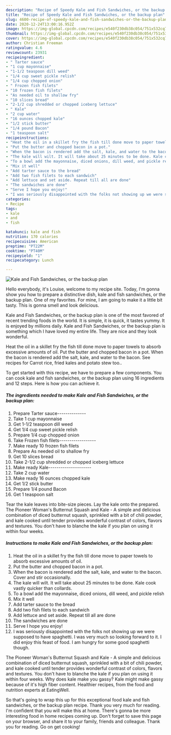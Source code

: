 ```yaml
---
description: "Recipe of Speedy Kale and Fish Sandwiches, or the backup plan"
title: "Recipe of Speedy Kale and Fish Sandwiches, or the backup plan"
slug: 4600-recipe-of-speedy-kale-and-fish-sandwiches-or-the-backup-plan
date: 2020-12-24T13:00:16.952Z
image: https://img-global.cpcdn.com/recipes/e540f230db38c054/751x532cq70/kale-and-fish-sandwiches-or-the-backup-plan-recipe-main-photo.jpg
thumbnail: https://img-global.cpcdn.com/recipes/e540f230db38c054/751x532cq70/kale-and-fish-sandwiches-or-the-backup-plan-recipe-main-photo.jpg
cover: https://img-global.cpcdn.com/recipes/e540f230db38c054/751x532cq70/kale-and-fish-sandwiches-or-the-backup-plan-recipe-main-photo.jpg
author: Christian Freeman
ratingvalue: 4.6
reviewcount: 23931
recipeingredient:
- " Tarter sauce"
- "1 cup mayonnaise"
- "1-1/2 teaspoon dill weed"
- "1/4 cup sweet pickle relish"
- "1/4 cup chopped onion"
- " Frozen fish filets"
- "10 frozen fish filets"
- "As needed oil to shallow fry"
- "10 slices bread"
- "2-1/2 cup shredded or chopped iceberg lettuce"
- " Kale"
- "2 cup water"
- "16 ounces chopped kale"
- "1/2 stick butter"
- "1/4 pound Bacon"
- "1 teaspoon salt"
recipeinstructions:
- "Heat the oil in a skillet fry the fish till done move to paper towels to absorb excessive amounts of oil."
- "Put the butter and chopped bacon in a pot."
- "When the bacon is rendered add the salt, kale, and water to the bacon. Cover and stir occasionally."
- "The kale will wilt. It will take about 25 minutes to be done. Kale cook vastly quicker than collards."
- "To a bowl add the mayonnaise, diced onions, dill weed, and pickle relish"
- "Mix it well"
- "Add tarter sauce to the bread"
- "Add two fish filets to each sandwich"
- "Add lettuce and set aside. Repeat till all are done"
- "The sandwiches are done"
- "Serve I hope you enjoy!"
- "I was seriously disappointed with the folks not showing up we were supposed to have spaghetti. I was very much so looking forward to it. I did enjoy this feast of food. I am hungry for some good spaghetti though."
categories:
- Recipe
tags:
- kale
- and
- fish

katakunci: kale and fish 
nutrition: 170 calories
recipecuisine: American
preptime: "PT22M"
cooktime: "PT40M"
recipeyield: "1"
recipecategory: Lunch

---
```



![Kale and Fish Sandwiches, or the backup plan](https://img-global.cpcdn.com/recipes/e540f230db38c054/751x532cq70/kale-and-fish-sandwiches-or-the-backup-plan-recipe-main-photo.jpg)

Hello everybody, it's Louise, welcome to my recipe site. Today, I'm gonna show you how to prepare a distinctive dish, kale and fish sandwiches, or the backup plan. One of my favorites. For mine, I am going to make it a little bit tasty. This is gonna smell and look delicious.

Kale and Fish Sandwiches, or the backup plan is one of the most favored of recent trending foods in the world. It is simple, it is quick, it tastes yummy. It is enjoyed by millions daily. Kale and Fish Sandwiches, or the backup plan is something which I have loved my entire life. They are nice and they look wonderful.

Heat the oil in a skillet fry the fish till done move to paper towels to absorb excessive amounts of oil. Put the butter and chopped bacon in a pot. When the bacon is rendered add the salt, kale, and water to the bacon. See recipes for Carrot rice, fried kales and potato stew too..


To get started with this recipe, we have to prepare a few components. You can cook kale and fish sandwiches, or the backup plan using 16 ingredients and 12 steps. Here is how you can achieve it.

<!--inarticleads1-->

##### The ingredients needed to make Kale and Fish Sandwiches, or the backup plan:

1. Prepare  Tarter sauce--------------
1. Take 1 cup mayonnaise
1. Get 1-1/2 teaspoon dill weed
1. Get 1/4 cup sweet pickle relish
1. Prepare 1/4 cup chopped onion
1. Take  Frozen fish filets------------------
1. Make ready 10 frozen fish filets
1. Prepare As needed oil to shallow fry
1. Get 10 slices bread
1. Take 2-1/2 cup shredded or chopped iceberg lettuce
1. Make ready  Kale---------------------
1. Take 2 cup water
1. Make ready 16 ounces chopped kale
1. Get 1/2 stick butter
1. Prepare 1/4 pound Bacon
1. Get 1 teaspoon salt


Tear the kale leaves into bite-size pieces. Lay the kale onto the prepared. The Pioneer Woman&#39;s Butternut Squash and Kale - A simple and delicious combination of diced butternut squash, sprinkled with a bit of chili powder, and kale cooked until tender provides wonderful contrast of colors, flavors and textures. You don&#39;t have to blanche the kale if you plan on using it within four weeks. 

<!--inarticleads2-->

##### Instructions to make Kale and Fish Sandwiches, or the backup plan:

1. Heat the oil in a skillet fry the fish till done move to paper towels to absorb excessive amounts of oil.
1. Put the butter and chopped bacon in a pot.
1. When the bacon is rendered add the salt, kale, and water to the bacon. Cover and stir occasionally.
1. The kale will wilt. It will take about 25 minutes to be done. Kale cook vastly quicker than collards.
1. To a bowl add the mayonnaise, diced onions, dill weed, and pickle relish
1. Mix it well
1. Add tarter sauce to the bread
1. Add two fish filets to each sandwich
1. Add lettuce and set aside. Repeat till all are done
1. The sandwiches are done
1. Serve I hope you enjoy!
1. I was seriously disappointed with the folks not showing up we were supposed to have spaghetti. I was very much so looking forward to it. I did enjoy this feast of food. I am hungry for some good spaghetti though.


The Pioneer Woman&#39;s Butternut Squash and Kale - A simple and delicious combination of diced butternut squash, sprinkled with a bit of chili powder, and kale cooked until tender provides wonderful contrast of colors, flavors and textures. You don&#39;t have to blanche the kale if you plan on using it within four weeks. Why does kale make you gassy? Kale might make gassy because of it&#39;s high fiber content. Healthier recipes, from the food and nutrition experts at EatingWell. 

So that's going to wrap this up for this exceptional food kale and fish sandwiches, or the backup plan recipe. Thank you very much for reading. I'm confident that you will make this at home. There's gonna be more interesting food in home recipes coming up. Don't forget to save this page on your browser, and share it to your family, friends and colleague. Thank you for reading. Go on get cooking!
